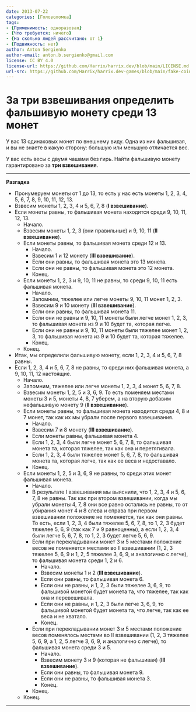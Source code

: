 ```yaml
---
date: 2013-07-22
categories: [Головоломка]
tags:
- {Применимость: одноразовая}
- {Что требуется: ничего}
- {На сколько людей рассчитано: от 1}
- {Подвижность: нет}
author: Anton Sergienko
author-email: anton.b.sergienko@gmail.com
license: CC BY 4.0
license-url: https://github.com/Harrix/harrix.dev/blob/main/LICENSE.md
url-src: https://github.com/Harrix/harrix.dev-games/blob/main/fake-coin-among-13-coins/fake-coin-among-13-coins.md
---
```


# За три взвешивания определить фальшивую монету среди 13 монет

У вас 13 одинаковых монет по внешнему виду. Одна из них фальшивая, и вы не знаете в какую сторону: большую или меньшую отличается вес.

У вас есть весы с двумя чашами без гирь. Найти фальшивую монету гарантировано за **три взвешивания**.

---

**Разгадка** <!-- !details -->

* Пронумеруем монеты от 1 до 13, то есть у нас есть монеты 1, 2, 3, 4, 5, 6, 7, 8, 9, 10, 11, 12, 13.
* Взвесим монеты 1, 2, 3, 4 и 5, 6, 7, 8 (**I взвешивание**).
* Если монеты равны, то фальшивая монета находится среди 9, 10, 11, 12, 13.
  * Начало.
  * Взвесим монеты 1, 2, 3 (они правильные) и 9, 10, 11 (**II взвешивание**).
  * Если монеты равны, то фальшивая монета среди 12 и 13.
    * Начало.
    * Взвесим 1 и 12 монету (**III взвешивание**).
    * Если они равны, то фальшивая монета это 13 монета.
    * Если они не равны, то фальшивая монета это 12 монета.
    * Конец.
  * Если монеты 1, 2, 3 и 9, 10, 11 не равны, то среди 9, 10, 11 есть фальшивая монета.
    * Начало.
    * Запомним, тяжелее или легче монеты 9, 10, 11 монет 1, 2, 3.
    * Взвесим 9 и 10 монету (**III взвешивание**).
    * Если они равны, то фальшивая монета 11.
    * Если они не равны и 9, 10, 11 монеты были легче монет 1, 2, 3, то фальшивая монета из 9 и 10 будет та, которая легче.
    * Если они не равны и 9, 10, 11 монеты были тяжелее монет 1, 2, 3, то фальшивая монета из 9 и 10 будет та, которая тяжелее.
    * Конец.
  * Конец.
* Итак, мы определили фальшивую монету, если 1, 2, 3, 4 и 5, 6, 7, 8 равны.
* Если 1, 2, 3, 4 и 5, 6, 7, 8 не равны, то среди них фальшивая монета, а 9, 10, 11, 12 настоящие.
  * Начало.
  * Запомним, тяжелее или легче монеты 1, 2, 3, 4 монет 5, 6, 7, 8.
  * Взвесим монеты 1, 2, 5 и 3, 6, 9. То есть поменяем местами монеты 3 и 5, монеты 4, 8, 7 уберем, а на вторую добавим нефальшивую монету 9 (**II взвешивание**).
  * Если монеты равны, то фальшивая монета находится среди 4, 8 и 7 монет, так как их мы убрали после первого взвешивания.
    * Начало.
    * Взвесим 7 и 8 монету (**III взвешивание**).
    * Если монеты равны, фальшивая монета 4.
    * Если 1, 2, 3, 4 были легче монет 5, 6, 7, 8, то фальшивая монета та, которая тяжелее, так как она и перетягивала.
    * Если 1, 2, 3, 4 были тяжелее монет 5, 6, 7, 8, то фальшивая монета та, которая легче, так как ее веса и недоставало.
    * Конец.
  * Если монеты 1, 2, 5 и 3, 6, 9 не равны, то среди этих монет фальшивая монета.
    * Начало.
    * В результате I взвешивания мы выяснили, что 1, 2, 3, 4 и 5, 6, 7, 8 не равны. Так как при втором взвешивании, когда мы убрали монеты 4, 7, 8 они все равно остались не равны, то от убирания монет 4 и 8 слева и справа при первом взвешивании положение не поменяется, так как они равны. То есть, если 1, 2, 3, 4 были тяжелее 5, 6, 7, 8, то 1, 2, 3 будет тяжелее 5, 6, 9 (так как 7 и 9 равноценны), а если 1, 2, 3, 4 были легче 5, 6, 7, 8, то 1, 2, 3 будет легче 5, 6, 9.
    * Если при перекладывании монет 3 и 5 местами положение весов не поменяется местами во II взвешивании (1, 2, 3 тяжелее 5, 6, 9 и 1, 2, 5 тяжелее 3, 6, 9, и аналогично с легче), то фальшивая монета среди 1, 2 и 6.
      * Начало.
      * Взвесим монеты 1 и 2 (**III взвешивание**).
      * Если они равны, то фальшивая монета 6.
      * Если они не равны, и 1, 2, 3 были тяжелее 3, 6, 9, то фальшивой монетой будет монета та, что тяжелее, так как она и перевешивала.
      * Если они не равны, и 1, 2, 3 были легче 3, 6, 9, то фальшивой монетой будет монета та, что легче, так как ее веса и не хватало.
      * Конец.
    * Если при перекладывании монет 3 и 5 местами положение весов поменялось местами во II взвешивании (1, 2, 3 тяжелее 5, 6, 9, а 1, 2, 5 легче 3, 6, 9, и аналогично с легче), то фальшивая монета среди 3 и 5.
      * Начало.
      * Взвесим монету 3 и 9 (которая не фальшивая) (**III взвешивание**).
      * Если они равны, то фальшивая монета 9.
      * Если они не равны, то фальшивая монета 3.
      * Конец.
    * Конец.
  * Конец.

---
